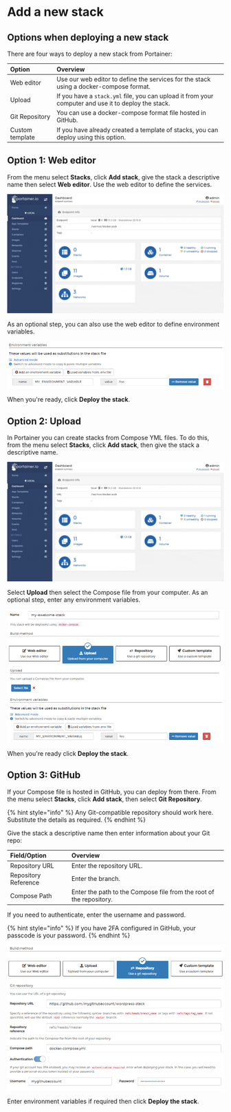 # Add a new stack

## Options when deploying a new stack

There are four ways to deploy a new stack from Portainer:

| Option | Overview |
| :--- | :--- |
| Web editor | Use our web editor to define the services for the stack using a docker-compose format. |
| Upload | If you have a `stack.yml` file, you can upload it from your computer and use it to deploy the stack. |
| Git Repository | You can use a docker-compose format file hosted in GitHub. |
| Custom template | If you have already created a template of stacks, you can deploy using this option. |

## Option 1: Web editor

From the menu select **Stacks**, click **Add stack**, give the stack a descriptive name then select **Web editor**. Use the web editor to define the services.

![](../../../.gitbook/assets/stack-new-1.gif)

As an optional step, you can also use the web editor to define environment variables.

![](../../../.gitbook/assets/stack-new-2.png)

When you're ready, click **Deploy the stack**.

## Option 2: Upload

In Portainer you can create stacks from Compose YML files. To do this, from the menu select **Stacks**, click **Add stack**, then give the stack a descriptive name.

![](../../../.gitbook/assets/stack-new-1.gif)

Select **Upload** then select the Compose file from your computer. As an optional step, enter any environment variables.

![](../../../.gitbook/assets/stack-new-3.png)

When you're ready click **Deploy the stack**.

## Option 3: GitHub

If your Compose file is hosted in GitHub, you can deploy from there. From the menu select **Stacks**, click **Add stack**, then select **Git Repository**.

{% hint style="info" %}
Any Git-compatible repository should work here. Substitute the details as required.
{% endhint %}

Give the stack a descriptive name then enter information about your Git repo:

| Field/Option | Overview |
| :--- | :--- |
| Repository URL | Enter the repository URL. |
| Repository Reference | Enter the branch. |
| Compose Path | Enter the path to the Compose file from the root of the repository. |

If you need to authenticate, enter the username and password.

{% hint style="info" %}
If you have 2FA configured in GitHub, your passcode is your password.
{% endhint %}

![](../../../.gitbook/assets/stack-new-4.png)

Enter environment variables if required then click **Deploy the stack**.

